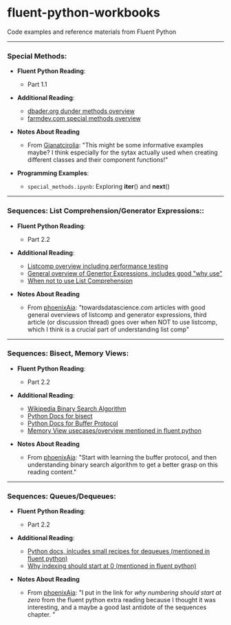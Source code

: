 # fluent-python-workbooks
Code examples and reference materials from Fluent Python

<hr>

### Special Methods:
  * **Fluent Python Reading**:
    * Part 1.1
    
  * **Additional Reading**:
    * [dbader.org dunder methods overview](https://dbader.org/blog/python-dunder-methods)
    * [farmdev.com special methods overview](http://farmdev.com/src/secrets/magicmethod/index.html)
    
  * **Notes About Reading**
    * From [Gianatcirolia](https://github.com/gianatcirolia): "This might be some informative examples maybe? I think especially for the sytax actually used when creating different     classes and their component functions!" 
    
  * **Programming Examples**:
    * `special_methods.ipynb`: Exploring __iter__() and __next__()
    
 <hr>


### Sequences: List Comprehension/Generator Expressions::
  * **Fluent Python Reading**:
    * Part 2.2
    
  * **Additional Reading**:
    * [Listcomp overview including performance testing](https://towardsdatascience.com/how-list-comprehensions-can-help-your-code-look-better-and-run-smoother-3cf8f87172ae)
    * [General overview of Genertor Expressions, includes good "why use"](https://towardsdatascience.com/pythons-list-generators-what-when-how-and-why-2a560abd3879)
    * [When not to use List Comprehension](https://hashnode.com/post/when-should-you-not-use-list-comprehensions-in-python-cj2a35qsh0020u9532z9e1n6z)
        
  * **Notes About Reading**
    * From [phoenixAja](https://github.com/phoenixAja): "towardsdatascience.com articles with good general overviews of listcomp and generator expressions, third article (or discussion thread) goes over when NOT to use listcomp, which I think is a crucial part of understanding list comp"
   
   
<hr>

### Sequences: Bisect, Memory Views:
  * **Fluent Python Reading**:
    * Part 2.2
    
  * **Additional Reading**:
    * [Wikipedia Binary Search Algorithm]( https://en.m.wikipedia.org/wiki/Binary_search_algorithm)
    * [Python Docs for bisect](https://docs.python.org/3.0/library/bisect.html)
    * [Python Docs for Buffer Protocol](https://docs.python.org/3/c-api/buffer.html)
    * [Memory View usecases/overview mentioned in fluent python](https://docs.python.org/3/c-api/buffer.html)
    
        
  * **Notes About Reading**
    * From [phoenixAja](https://github.com/phoenixAja): "Start with learning the buffer protocol, and then understanding binary search algorithm to get a better grasp on this reading content."
    
 <hr>

### Sequences: Queues/Dequeues:
  * **Fluent Python Reading**:
    * Part 2.2
    
  * **Additional Reading**:
    * [Python docs, inlcudes small recipes for dequeues (mentioned in fluent python)](https://docs.python.org/3/library/collections.html)
    * [Why indexing should start at 0 (mentioned in fluent python)](https://www.cs.utexas.edu/users/EWD/transcriptions/EWD08xx/EWD831.html)  
        
  * **Notes About Reading**
    * From [phoenixAja](https://github.com/phoenixAja): "I put in the link for _why numbering should start at zero_ from the fluent python extra reading because I thought it was interesting, and a maybe a good last antidote of the sequences chapter. "
    
